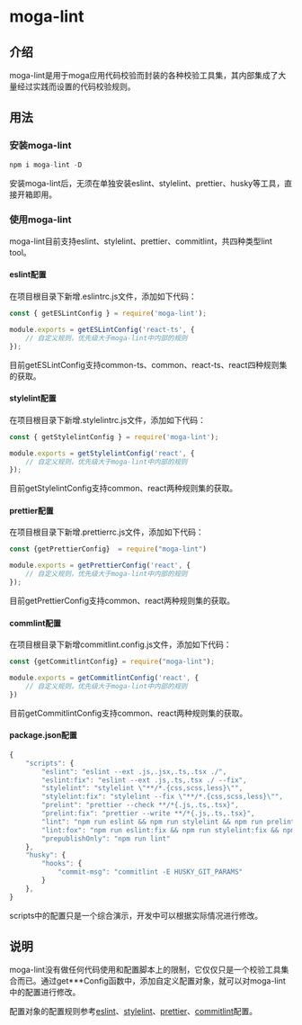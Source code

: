 # moga-lint

## 介绍
moga-lint是用于moga应用代码校验而封装的各种校验工具集，其内部集成了大量经过实践而设置的代码校验规则。

## 用法

### 安装moga-lint

```javascript
npm i moga-lint -D
```
安装moga-lint后，无须在单独安装eslint、stylelint、prettier、husky等工具，直接开箱即用。

### 使用moga-lint
moga-lint目前支持eslint、stylelint、prettier、commitlint，共四种类型lint tool。

#### eslint配置
在项目根目录下新增.eslintrc.js文件，添加如下代码：
```javascript
const { getESLintConfig } = require('moga-lint');

module.exports = getESLintConfig('react-ts', {
    // 自定义规则，优先级大于moga-lint中内部的规则
});
```
目前getESLintConfig支持common-ts、common、react-ts、react四种规则集的获取。

#### stylelint配置
在项目根目录下新增.stylelintrc.js文件，添加如下代码：
```javascript
const { getStylelintConfig } = require('moga-lint');

module.exports = getStylelintConfig('react', {
    // 自定义规则，优先级大于moga-lint中内部的规则
});

```
目前getStylelintConfig支持common、react两种规则集的获取。


#### prettier配置
在项目根目录下新增.prettierrc.js文件，添加如下代码：
```javascript
const {getPrettierConfig}  = require("moga-lint")

module.exports = getPrettierConfig('react', {
    // 自定义规则，优先级大于moga-lint中内部的规则
});

```
目前getPrettierConfig支持common、react两种规则集的获取。

#### commlint配置
在项目根目录下新增commitlint.config.js文件，添加如下代码：
```javascript
const {getCommitlintConfig} = require("moga-lint");

module.exports = getCommitlintConfig('react', {
    // 自定义规则，优先级大于moga-lint中内部的规则
})

```
目前getCommitlintConfig支持common、react两种规则集的获取。

#### package.json配置
```javascript
{
    "scripts": {
        "eslint": "eslint --ext .js,.jsx,.ts,.tsx ./",
        "eslint:fix": "eslint --ext .js,.ts,.tsx ./ --fix",
        "stylelint": "stylelint \"**/*.{css,scss,less}\"",
        "stylelint:fix": "stylelint --fix \"**/*.{css,scss,less}\"",
        "prelint": "prettier --check **/*{.js,.ts,.tsx}",
        "prelint:fix": "prettier --write **/*{.js,.ts,.tsx}",
        "lint": "npm run eslint && npm run stylelint && npm run prelint",
        "lint:fox": "npm run eslint:fix && npm run stylelint:fix && npm run prelint:fix",
        "prepublishOnly": "npm run lint"
    },
    "husky": {
        "hooks": {
            "commit-msg": "commitlint -E HUSKY_GIT_PARAMS"
        }
    },
}
```
scripts中的配置只是一个综合演示，开发中可以根据实际情况进行修改。

## 说明
moga-lint没有做任何代码使用和配置脚本上的限制，它仅仅只是一个校验工具集合而已。通过get***Config函数中，添加自定义配置对象，就可以对moga-lint中的配置进行修改。

配置对象的配置规则参考[eslint](https://eslint.org/)、[stylelint](https://stylelint.io//)、[prettier](https://prettier.io/)、[commitlint](https://commitlint.js.org/)配置。